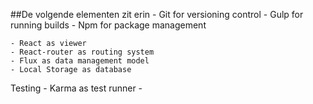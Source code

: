 ##De volgende elementen zit erin
    - Git for versioning control
    - Gulp for running builds
    - Npm for package management

    - React as viewer
    - React-router as routing system
    - Flux as data management model
    - Local Storage as database

Testing
    - Karma as test runner
    - 